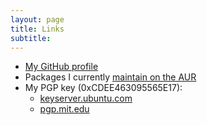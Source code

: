 ```yaml
---
layout: page
title: Links
subtitle:
---
```


* [My GitHub profile](https://github.com/m-pilia)
* Packages I currently [maintain on the AUR](https://aur.archlinux.org/packages/?SeB=m&K=m-pilia)
* My PGP key (0xCDEE463095565E17):
  - [keyserver.ubuntu.com](https://keyserver.ubuntu.com/pks/lookup?search=0xCDEE463095565E17&fingerprint=on&op=index)
  - [pgp.mit.edu](https://pgp.mit.edu/pks/lookup?op=get&search=0xCDEE463095565E17)
